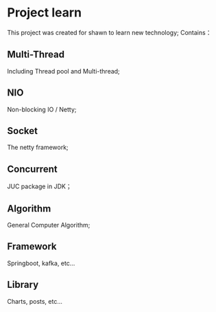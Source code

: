 # Project learn

This project was created for shawn to learn new technology; Contains：

## Multi-Thread
Including Thread pool and Multi-thread;

## NIO
Non-blocking IO / Netty;

## Socket
The netty framework;

##  Concurrent 
JUC package in JDK；

## Algorithm
General Computer Algorithm;

## Framework
Springboot, kafka, etc...

## Library
Charts, posts, etc...

